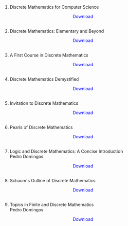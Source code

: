 1. Discrete Mathematics for Computer Science</br>
                <a href="https://github.com/manjunath5496/Algorithm-Books/blob/master/DS1.pdf" target="_blank" style="text-decoration:none"> <font color="blue"> <center> Download</center></font> </a></br>
                
2. Discrete Mathematics: Elementary and Beyond</br>
                <a href="https://github.com/manjunath5496/Algorithm-Books/blob/master/DS2.pdf" target="_blank" style="text-decoration:none"> <font color="blue"> <center> Download</center></font> </a></br>
                
3. A First Course in Discrete Mathematics</br>
                <a href="https://github.com/manjunath5496/Algorithm-Books/blob/master/DS3.pdf" target="_blank" style="text-decoration:none"> <font color="blue"> <center> Download</center></font> </a></br>
                
4.  Discrete Mathematics Demystified</br>
                <a href="https://github.com/manjunath5496/Algorithm-Books/blob/master/DS4.pdf" target="_blank" style="text-decoration:none"> <font color="blue"> <center> Download</center></font> </a></br>
                
5. Invitation to Discrete Mathematics</br>
                <a href="https://github.com/manjunath5496/Algorithm-Books/blob/master/DS5.pdf" target="_blank" style="text-decoration:none"> <font color="blue"> <center> Download</center></font> </a></br>
                
6.  Pearls of Discrete Mathematics</br>
                <a href="https://github.com/manjunath5496/Algorithm-Books/blob/master/DS6.pdf" target="_blank" style="text-decoration:none"> <font color="blue"> <center> Download</center></font> </a></br>
                
7. Logic and Discrete Mathematics: A Concise Introduction</br>
               Pedro Domingos</br>
                <a href="https://github.com/manjunath5496/Algorithm-Books/blob/master/DS7.pdf" target="_blank" style="text-decoration:none"> <font color="blue"> <center> Download</center></font> </a></br>
                
     
8.  Schaum's Outline of Discrete Mathematics</br>
                <a href="https://github.com/manjunath5496/Algorithm-Books/blob/master/DS8.pdf" target="_blank" style="text-decoration:none"> <font color="blue"> <center> Download</center></font> </a></br>
                
9. Topics in Finite and Discrete Mathematics</br>
               Pedro Domingos</br>
                <a href="https://github.com/manjunath5496/Algorithm-Books/blob/master/DS9.pdf" target="_blank" style="text-decoration:none"> <font color="blue"> <center> Download</center></font> </a></br>
                
